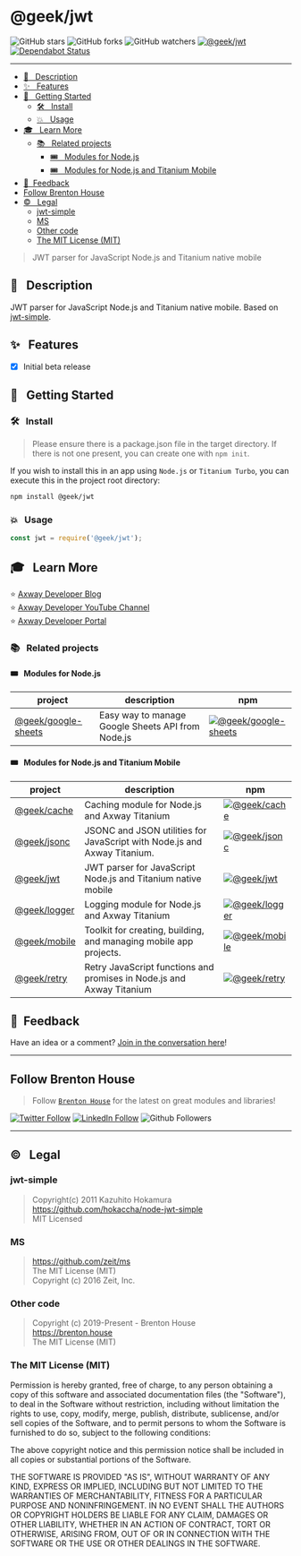 # @geek/jwt

![GitHub stars](https://img.shields.io/github/stars/brentonhouse/titanium-turbo?style=social)
![GitHub forks](https://img.shields.io/github/forks/brentonhouse/titanium-turbo?style=social)
![GitHub watchers](https://img.shields.io/github/watchers/brentonhouse/titanium-turbo?style=social)
[![@geek/jwt](https://img.shields.io/npm/v/@geek/jwt.png)](https://www.npmjs.com/package/@geek/jwt)
[![Dependabot Status](https://api.dependabot.com/badges/status?host=github&repo=brentonhouse/geek-jwt)](https://dependabot.com)

---

* [📓   &nbsp; Description](#--description)
* [✨   &nbsp;  Features](#--features)
* [🚀   &nbsp; Getting Started](#--getting-started)
	* [🛠️  &nbsp; Install](#️--install)
	* [💥 &nbsp; Usage](#--usage)
* [🎓  &nbsp;  Learn More](#--learn-more)
	* [📚  &nbsp;  Related projects](#--related-projects)
		* [🎟️  &nbsp; Modules for Node.js](#️--modules-for-nodejs)
		* [🎟️  &nbsp; Modules for Node.js and Titanium Mobile](#️--modules-for-nodejs-and-titanium-mobile)
* [📣  &nbsp;Feedback](#-feedback)
* [Follow Brenton House](#follow-brenton-house)
* [©️  &nbsp; Legal](#️--legal)
	* [jwt-simple](#jwt-simple)
	* [MS](#ms)
	* [Other code](#other-code)
	* [The MIT License (MIT)](#the-mit-license-mit)

> JWT parser for JavaScript Node.js and Titanium native mobile

## 📓   &nbsp; Description

JWT parser for JavaScript Node.js and Titanium native mobile.  Based on [jwt-simple](https://github.com/hokaccha/node-jwt-simple).  

## ✨   &nbsp;  Features

* [X] Initial beta release


## 🚀   &nbsp; Getting Started

### 🛠️  &nbsp; Install

> Please ensure there is a package.json file in the target directory.  If there is not one present, you can create one with `npm init`.


If you wish to install this in an app using `Node.js` or `Titanium Turbo`, you can execute this in the project root directory:

```bash
npm install @geek/jwt
```

### 💥 &nbsp; Usage

```javascript
const jwt = require('@geek/jwt');
```


## 🎓  &nbsp;  Learn More

⭐  [Axway Developer Blog](https://devblog.axway.com)   
⭐  [Axway Developer YouTube Channel](https://youtube.com/axwaydev)   
⭐  [Axway Developer Portal](https://developer.axway.com)    

### 📚  &nbsp;  Related projects

#### 🎟️  &nbsp; Modules for Node.js

| project  	|  description 	|  npm	|
|---	|---  |---	|
| [@geek/google-sheets](https://www.npmjs.com/package/@geek/google-sheets)  	| Easy way to manage Google Sheets API from Node.js  	| [![@geek/google-sheets](https://img.shields.io/npm/v/@geek/google-sheets.png)](https://www.npmjs.com/package/@geek/google-sheets)      |

#### 🎟️  &nbsp; Modules for Node.js and Titanium Mobile

| project  	|  description 	|  npm	|
|---	|---  |---	|
| [@geek/cache](https://www.npmjs.com/package/@geek/cache)  	| Caching module for Node.js and Axway Titanium  	| [![@geek/cache](https://img.shields.io/npm/v/@geek/cache.png)](https://www.npmjs.com/package/@geek/cache)      |
| [@geek/jsonc](https://www.npmjs.com/package/@geek/cache)  	| JSONC and JSON utilities for JavaScript with Node.js and Axway Titanium.  	| [![@geek/jsonc](https://img.shields.io/npm/v/@geek/jsonc.png)](https://www.npmjs.com/package/@geek/jsonc)      |
|  [@geek/jwt](https://www.npmjs.com/package/@geek/jwt) 	| JWT parser for JavaScript Node.js and Titanium native mobile  |  [![@geek/jwt](https://img.shields.io/npm/v/@geek/jwt.png)](https://www.npmjs.com/package/@geek/jwt)     |
|  [@geek/logger](https://www.npmjs.com/package/@geek/logger) 	| Logging module for Node.js and Axway Titanium  |   [![@geek/logger](https://img.shields.io/npm/v/@geek/logger.png)](https://www.npmjs.com/package/@geek/logger)        |
| [@geek/mobile](https://www.npmjs.com/package/@geek/mobile)  	| Toolkit for creating, building, and managing mobile app projects.  	| [![@geek/mobile](https://img.shields.io/npm/v/@geek/mobile.png)](https://www.npmjs.com/package/@geek/mobile)    	|
|  [@geek/retry](https://www.npmjs.com/package/@geek/retry) 	| Retry JavaScript functions and promises in Node.js and Axway Titanium  |   [![@geek/retry](https://img.shields.io/npm/v/@geek/retry.png)](https://www.npmjs.com/package/@geek/retry)        |


## 📣  &nbsp;Feedback

Have an idea or a comment?  [Join in the conversation here](https://github.com/brentonhouse/geek-jwt/issues)! 

-----

## Follow Brenton House 

> Follow [`Brenton House`](https://brenton.house) for the latest on great modules and libraries!

[![Twitter Follow](https://img.shields.io/twitter/follow/brentonhouse?label=Follow%20%40brentonhouse%20on%20twitter&style=social)](https://twitter.com/brentonhouse)
[![LinkedIn Follow](https://img.shields.io/badge/LinkedIn-_Connect_with_%40brentonhouse_-blue?logo=linkedin&style=flat-square)](https://www.linkedin.com/in/brentonhouse/)
![Github Followers](https://img.shields.io/github/followers/brentonhouse?label=Follow%20%40brentonhouse%20on%20GitHub&style=social)

-----

## ©️  &nbsp; Legal

### jwt-simple

> Copyright(c) 2011 Kazuhito Hokamura   
> https://github.com/hokaccha/node-jwt-simple   
> MIT Licensed    


### MS


> https://github.com/zeit/ms   
> The MIT License (MIT)   
> Copyright (c) 2016 Zeit, Inc.   


### Other code

> Copyright (c) 2019-Present - Brenton House   
> https://brenton.house   
> The MIT License (MIT)   
 
### The MIT License (MIT)   

Permission is hereby granted, free of charge, to any person obtaining a copy
of this software and associated documentation files (the "Software"), to deal
in the Software without restriction, including without limitation the rights
to use, copy, modify, merge, publish, distribute, sublicense, and/or sell
copies of the Software, and to permit persons to whom the Software is
furnished to do so, subject to the following conditions:

The above copyright notice and this permission notice shall be included in
all copies or substantial portions of the Software.

THE SOFTWARE IS PROVIDED "AS IS", WITHOUT WARRANTY OF ANY KIND, EXPRESS OR
IMPLIED, INCLUDING BUT NOT LIMITED TO THE WARRANTIES OF MERCHANTABILITY,
FITNESS FOR A PARTICULAR PURPOSE AND NONINFRINGEMENT. IN NO EVENT SHALL THE
AUTHORS OR COPYRIGHT HOLDERS BE LIABLE FOR ANY CLAIM, DAMAGES OR OTHER
LIABILITY, WHETHER IN AN ACTION OF CONTRACT, TORT OR OTHERWISE, ARISING FROM,
OUT OF OR IN CONNECTION WITH THE SOFTWARE OR THE USE OR OTHER DEALINGS IN
THE SOFTWARE.